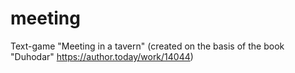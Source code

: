 # meeting
Text-game "Meeting in a tavern" (created on the basis of the book "Duhodar" https://author.today/work/14044)
